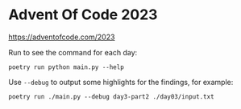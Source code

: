 # Advent Of Code 2023

<https://adventofcode.com/2023>

Run to see the command for each day:

```console
poetry run python main.py --help
```

Use `--debug` to output some highlights for the findings, for example:

```console
poetry run ./main.py --debug day3-part2 ./day03/input.txt
```
